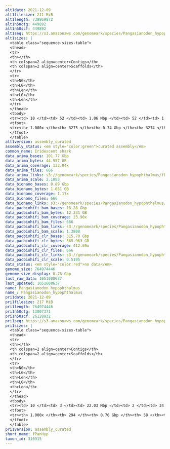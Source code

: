 ```yaml
---
alt1date: 2021-12-09
alt1filesize: 211 MiB
alt1length: 738869872
alt1n50ctg: 449892
alt1n50scf: 449892
alt1seq: https://s3.amazonaws.com/genomeark/species/Pangasianodon_hypophthalmus/fPanHyp1/assembly_curated/fPanHyp1.alt.cur.20211209.fasta.gz
alt1sizes: |
  <table class="sequence-sizes-table">
  <thead>
  <tr>
  <th></th>
  <th colspan=2 align=center>Contigs</th>
  <th colspan=2 align=center>Scaffolds</th>
  </tr>
  <tr>
  <th>NG</th>
  <th>LG</th>
  <th>Len</th>
  <th>LG</th>
  <th>Len</th>
  </tr>
  </thead>
  <tbody>
  <tr><td> 10 </td><td> 52 </td><td> 1.06 Mbp </td><td> 52 </td><td> 1.06 Mbp </td></tr>  <tr><td> 20 </td><td> 130 </td><td> 0.84 Mbp </td><td> 130 </td><td> 0.84 Mbp </td></tr>  <tr><td> 30 </td><td> 229 </td><td> 0.67 Mbp </td><td> 229 </td><td> 0.67 Mbp </td></tr>  <tr><td> 40 </td><td> 348 </td><td> 0.56 Mbp </td><td> 348 </td><td> 0.56 Mbp </td></tr>  <tr style="background-color:#cccccc;"><td> 50 </td><td> 495 </td><td> 449.89 Kbp </td><td> 495 </td><td> 449.89 Kbp </td></tr>  <tr><td> 60 </td><td> 679 </td><td> 359.14 Kbp </td><td> 679 </td><td> 359.14 Kbp </td></tr>  <tr><td> 70 </td><td> 914 </td><td> 276.44 Kbp </td><td> 914 </td><td> 276.44 Kbp </td></tr>  <tr><td> 80 </td><td> 1233 </td><td> 191.84 Kbp </td><td> 1233 </td><td> 191.89 Kbp </td></tr>  <tr><td> 90 </td><td> 1726 </td><td> 113.74 Kbp </td><td> 1726 </td><td> 113.74 Kbp </td></tr>  <tr><td> 100 </td><td> 3274 </td><td> 7.77 Kbp </td><td> 3273 </td><td> 9.64 Kbp </td></tr>  </tbody>
  <tfoot>
  <tr><th> 1.000x </th><th> 3275 </th><th> 0.74 Gbp </th><th> 3274 </th><th> 0.74 Gbp </th></tr>
  </tfoot>
  </table>
alt1version: assembly_curated
assembly_status: <em style="color:green">curated assembly</em>
common_name: Iridescent shark
data_arima_bases: 101.77 Gbp
data_arima_bytes: 44.957 GB
data_arima_coverage: 133.04x
data_arima_files: 666
data_arima_links: s3://genomeark/species/Pangasianodon_hypophthalmus/fPanHyp1/genomic_data/arima/<br>
data_arima_scale: 2.1083
data_bionano_bases: 0.89 Gbp
data_bionano_bytes: 1.651 GB
data_bionano_coverage: 1.17x
data_bionano_files: 666
data_bionano_links: s3://genomeark/species/Pangasianodon_hypophthalmus/fPanHyp1/genomic_data/bionano/<br>
data_pacbiohifi_bam_bases: 18.28 Gbp
data_pacbiohifi_bam_bytes: 12.331 GB
data_pacbiohifi_bam_coverage: 23.90x
data_pacbiohifi_bam_files: 666
data_pacbiohifi_bam_links: s3://genomeark/species/Pangasianodon_hypophthalmus/fPanHyp1/genomic_data/pacbio_hifi/<br>
data_pacbiohifi_bam_scale: 1.3808
data_pacbiohifi_clr_bases: 315.70 Gbp
data_pacbiohifi_clr_bytes: 565.963 GB
data_pacbiohifi_clr_coverage: 412.69x
data_pacbiohifi_clr_files: 666
data_pacbiohifi_clr_links: s3://genomeark/species/Pangasianodon_hypophthalmus/fPanHyp1/genomic_data/pacbio_hifi/<br>
data_pacbiohifi_clr_scale: 0.5195
data_status: <em style="color:red">no data</em>
genome_size: 764974446
genome_size_display: 0.76 Gbp
last_raw_data: 1651608637
last_updated: 1651608637
name: Pangasianodon hypophthalmus
name_: Pangasianodon_hypophthalmus
pri1date: 2021-12-09
pri1filesize: 217 MiB
pri1length: 764974446
pri1n50ctg: 13007371
pri1n50scf: 26128932
pri1seq: https://s3.amazonaws.com/genomeark/species/Pangasianodon_hypophthalmus/fPanHyp1/assembly_curated/fPanHyp1.pri.cur.20211209.fasta.gz
pri1sizes: |
  <table class="sequence-sizes-table">
  <thead>
  <tr>
  <th></th>
  <th colspan=2 align=center>Contigs</th>
  <th colspan=2 align=center>Scaffolds</th>
  </tr>
  <tr>
  <th>NG</th>
  <th>LG</th>
  <th>Len</th>
  <th>LG</th>
  <th>Len</th>
  </tr>
  </thead>
  <tbody>
  <tr><td> 10 </td><td> 3 </td><td> 22.03 Mbp </td><td> 2 </td><td> 34.65 Mbp </td></tr>  <tr><td> 20 </td><td> 6 </td><td> 19.51 Mbp </td><td> 4 </td><td> 32.69 Mbp </td></tr>  <tr><td> 30 </td><td> 10 </td><td> 16.91 Mbp </td><td> 6 </td><td> 30.57 Mbp </td></tr>  <tr><td> 40 </td><td> 15 </td><td> 14.05 Mbp </td><td> 9 </td><td> 29.69 Mbp </td></tr>  <tr style="background-color:#cccccc;"><td> 50 </td><td> 21 </td><td style="background-color:#88ff88;"> 13.01 Mbp </td><td> 12 </td><td style="background-color:#88ff88;"> 26.13 Mbp </td></tr>  <tr><td> 60 </td><td> 27 </td><td> 10.40 Mbp </td><td> 15 </td><td> 25.66 Mbp </td></tr>  <tr><td> 70 </td><td> 36 </td><td> 6.87 Mbp </td><td> 18 </td><td> 22.08 Mbp </td></tr>  <tr><td> 80 </td><td> 50 </td><td> 4.56 Mbp </td><td> 21 </td><td> 21.07 Mbp </td></tr>  <tr><td> 90 </td><td> 75 </td><td> 1.78 Mbp </td><td> 25 </td><td> 19.91 Mbp </td></tr>  <tr><td> 100 </td><td> 293 </td><td> 282  bp </td><td> 57 </td><td> 282  bp </td></tr>  </tbody>
  <tfoot>
  <tr><th> 1.000x </th><th> 294 </th><th> 0.76 Gbp </th><th> 58 </th><th> 0.76 Gbp </th></tr>
  </tfoot>
  </table>
pri1version: assembly_curated
short_name: fPanHyp
taxon_id: 310915
---
```


